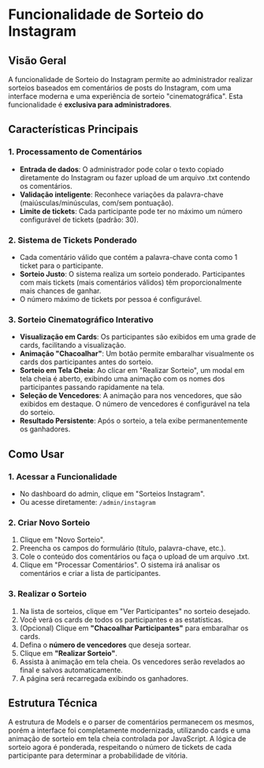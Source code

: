 # Funcionalidade de Sorteio do Instagram

## Visão Geral

A funcionalidade de Sorteio do Instagram permite ao administrador realizar sorteios baseados em comentários de posts do Instagram, com uma interface moderna e uma experiência de sorteio "cinematográfica". Esta funcionalidade é **exclusiva para administradores**.

## Características Principais

### 1. Processamento de Comentários
- **Entrada de dados**: O administrador pode colar o texto copiado diretamente do Instagram ou fazer upload de um arquivo .txt contendo os comentários.
- **Validação inteligente**: Reconhece variações da palavra-chave (maiúsculas/minúsculas, com/sem pontuação).
- **Limite de tickets**: Cada participante pode ter no máximo um número configurável de tickets (padrão: 30).

### 2. Sistema de Tickets Ponderado
- Cada comentário válido que contém a palavra-chave conta como 1 ticket para o participante.
- **Sorteio Justo**: O sistema realiza um sorteio ponderado. Participantes com mais tickets (mais comentários válidos) têm proporcionalmente mais chances de ganhar.
- O número máximo de tickets por pessoa é configurável.

### 3. Sorteio Cinematográfico Interativo
- **Visualização em Cards**: Os participantes são exibidos em uma grade de cards, facilitando a visualização.
- **Animação "Chacoalhar"**: Um botão permite embaralhar visualmente os cards dos participantes antes do sorteio.
- **Sorteio em Tela Cheia**: Ao clicar em "Realizar Sorteio", um modal em tela cheia é aberto, exibindo uma animação com os nomes dos participantes passando rapidamente na tela.
- **Seleção de Vencedores**: A animação para nos vencedores, que são exibidos em destaque. O número de vencedores é configurável na tela do sorteio.
- **Resultado Persistente**: Após o sorteio, a tela exibe permanentemente os ganhadores.

## Como Usar

### 1. Acessar a Funcionalidade
- No dashboard do admin, clique em "Sorteios Instagram".
- Ou acesse diretamente: `/admin/instagram`

### 2. Criar Novo Sorteio
1.  Clique em "Novo Sorteio".
2.  Preencha os campos do formulário (título, palavra-chave, etc.).
3.  Cole o conteúdo dos comentários ou faça o upload de um arquivo .txt.
4.  Clique em "Processar Comentários". O sistema irá analisar os comentários e criar a lista de participantes.

### 3. Realizar o Sorteio
1.  Na lista de sorteios, clique em "Ver Participantes" no sorteio desejado.
2.  Você verá os cards de todos os participantes e as estatísticas.
3.  (Opcional) Clique em **"Chacoalhar Participantes"** para embaralhar os cards.
4.  Defina o **número de vencedores** que deseja sortear.
5.  Clique em **"Realizar Sorteio"**.
6.  Assista à animação em tela cheia. Os vencedores serão revelados ao final e salvos automaticamente.
7.  A página será recarregada exibindo os ganhadores.

## Estrutura Técnica
A estrutura de Models e o parser de comentários permanecem os mesmos, porém a interface foi completamente modernizada, utilizando cards e uma animação de sorteio em tela cheia controlada por JavaScript. A lógica de sorteio agora é ponderada, respeitando o número de tickets de cada participante para determinar a probabilidade de vitória. 